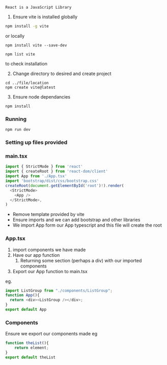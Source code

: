 
	React is a JavaScript Library

1. Ensure vite is installed globally

```bash
npm install -g vite
```
or locally
``` Shell
npm install vite --save-dev
```

```Shell
npm list vite
```
to check installation

2. Change directory to desired and create project

```shell
cd ../file/location
npm create vite@latest
```

3. Ensure node dependancies

```shell
npm install
```
### Running

```shell
npm run dev
```


### Setting up files provided

### main.tsx

```TypeScript
import { StrictMode } from 'react'
import { createRoot } from 'react-dom/client'
import App from './App.tsx'
import 'bootstrap/dist/css/bootstrap.css'
createRoot(document.getElementById('root')!).render(
  <StrictMode>
    <App />
  </StrictMode>,
)
```

- Remove template provided by vite
- Ensure imports and we can add bootstrap and other libraries
- We import App form our App typescript and this file will create the root

### App.tsx

1. import components we have made
2. Have our app function
	1. Returning some section (perhaps a div) with our imported components
3. Export our App function to main.tsx

eg.
```TypeScript
import ListGroup from "./components/ListGroup";
function App(){
  return <div><ListGroup /></div>;
}
export default App
```
### Components

Ensure we export our components made 
eg
```TypeScript
function theList(){
	return element;
}
export default theList
```